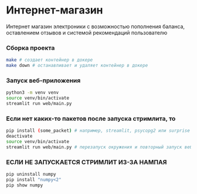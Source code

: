 # Интернет-магазин

Интернет магазин электроники с возможностью пополнения баланса, оставлением отзывов и системой рекомендаций пользователю

### Сборка проекта

```bash
make # создает контейнер в докере
make down # останавливает и удаляет контейнер в докере
```

### Запуск веб-приложения

```bash
python3 -m venv venv
source venv/bin/activate
streamlit run web/main.py
```

### Если нет каких-то пакетов после запуска стримлита, то

```bash
pip install (some_packet) # например, streamlit, psycopg2 или surprise
deactivate 
source venv/bin/activate
streamlit run web/main.py # перезапуск окружения и повторный запуск веб-приложения
```



### ЕСЛИ НЕ ЗАПУСКАЕТСЯ СТРИМЛИТ ИЗ-ЗА НАМПАЯ

```bash
pip uninstall numpy
pip install "numpy<2"
pip show numpy
```


